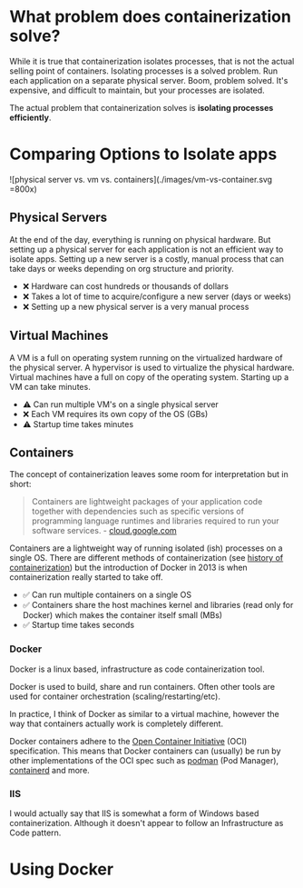 # What problem does containerization solve?

While it is true that containerization isolates processes, that is not the actual selling point of containers. Isolating processes is a solved problem. Run each application on a separate physical server. Boom, problem solved. It's expensive, and difficult to maintain, but your processes are isolated.

The actual problem that containerization solves is **isolating processes efficiently**.

# Comparing Options to Isolate apps

![physical server vs. vm vs. containers](./images/vm-vs-container.svg =800x)

## Physical Servers

At the end of the day, everything is running on physical hardware. But setting up a physical server for each application is not an efficient way to isolate apps. Setting up a new server is a costly, manual process that can take days or weeks depending on org structure and priority.

- ❌ Hardware can cost hundreds or thousands of dollars
- ❌ Takes a lot of time to acquire/configure a new server (days or weeks)
- ❌ Setting up a new physical server is a very manual process

## Virtual Machines

A VM is a full on operating system running on the virtualized hardware of the physical server. A hypervisor is used to virtualize the physical hardware. Virtual machines have a full on copy of the operating system. Starting up a VM can take minutes.

- ⚠ Can run multiple VM's on a single physical server
- ❌ Each VM requires its own copy of the OS (GBs)
- ⚠ Startup time takes minutes

## Containers

<!-- ![google: containers defined](./images/google-containers-defined.png =800x) -->

The concept of containerization leaves some room for interpretation but in short:

> Containers are lightweight packages of your application code together with dependencies such as specific versions of programming language runtimes and libraries required to run your software services. - [cloud.google.com](https://cloud.google.com/learn/what-are-containers)

Containers are a lightweight way of running isolated (ish) processes on a single OS. There are different methods of containerization (see [history of containerization](https://blog.aquasec.com/a-brief-history-of-containers-from-1970s-chroot-to-docker-2016)) but the introduction of Docker in 2013 is when containerization really started to take off.

- ✅ Can run multiple containers on a single OS
- ✅ Containers share the host machines kernel and libraries (read only for Docker) which makes the container itself small (MBs)
- ✅ Startup time takes seconds

### Docker

Docker is a linux based, infrastructure as code containerization tool.

Docker is used to build, share and run containers. Often other tools are used for container orchestration (scaling/restarting/etc).

In practice, I think of Docker as similar to a virtual machine, however the way that containers actually work is completely different.

Docker containers adhere to the [Open Container Initiative](https://opencontainers.org/) (OCI) specification. This means that Docker containers can (usually) be run by other implementations of the OCI spec such as [podman](https://podman.io/) (Pod Manager), [containerd](https://containerd.io/) and more.

### IIS

I would actually say that IIS is somewhat a form of Windows based containerization. Although it doesn't appear to follow an Infrastructure as Code pattern.

# Using Docker
